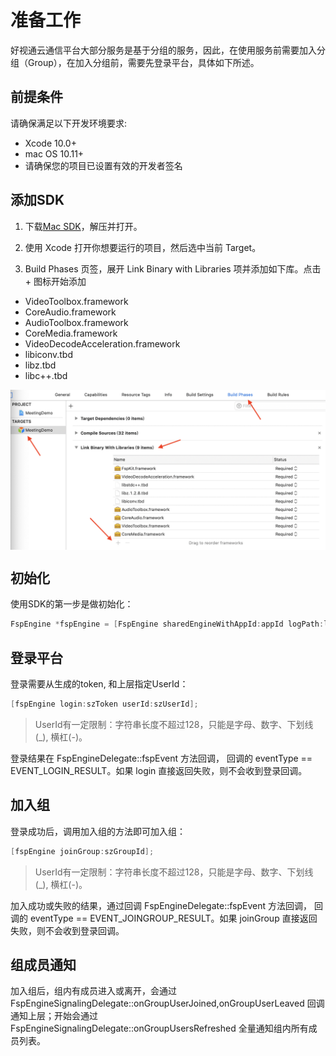 # 准备工作
好视通云通信平台大部分服务是基于分组的服务，因此，在使用服务前需要加入分组（Group），在加入分组前，需要先登录平台，具体如下所述。

## 前提条件
请确保满足以下开发环境要求:

- Xcode 10.0+
- mac OS 10.11+
- 请确保您的项目已设置有效的开发者签名

## 添加SDK
1. 下载[Mac SDK](http://paas.hst.com/developer/downloadSDK)，解压并打开。

2. 使用 Xcode 打开你想要运行的项目，然后选中当前 Target。
3. Build Phases 页签，展开 Link Binary with Libraries 项并添加如下库。点击 + 图标开始添加

+ VideoToolbox.framework
+ CoreAudio.framework
+ AudioToolbox.framework
+ CoreMedia.framework
+ VideoDecodeAcceleration.framework
+ libiconv.tbd
+ libz.tbd
+ libc++.tbd

<img alt="mac_integrate" src="https://raw.githubusercontent.com/paas-hst/Documentation/master/cn/images/mac_Integrate.png" align="center" />


## 初始化
使用SDK的第一步是做初始化：

```objectivec
FspEngine *fspEngine = [FspEngine sharedEngineWithAppId:appId logPath:logPath serverAddr:serverAddr delegate:delegate];
```


## 登录平台
登录需要从生成的token, 和上层指定UserId：

```objectivec
[fspEngine login:szToken userId:szUserId];
```

> UserId有一定限制：字符串长度不超过128，只能是字母、数字、下划线(_), 横杠(-)。

登录结果在 FspEngineDelegate::fspEvent  方法回调， 回调的 eventType == EVENT_LOGIN_RESULT。如果 login 直接返回失败，则不会收到登录回调。


## 加入组

登录成功后，调用加入组的方法即可加入组：

```objectivec
[fspEngine joinGroup:szGroupId];
```

> UserId有一定限制：字符串长度不超过128，只能是字母、数字、下划线(_), 横杠(-)。

加入成功或失败的结果，通过回调 FspEngineDelegate::fspEvent  方法回调， 回调的 eventType == EVENT_JOINGROUP_RESULT。如果 joinGroup 直接返回失败，则不会收到登录回调。

## 组成员通知
加入组后，组内有成员进入或离开，会通过 FspEngineSignalingDelegate::onGroupUserJoined,onGroupUserLeaved 回调通知上层；开始会通过 FspEngineSignalingDelegate::onGroupUsersRefreshed 全量通知组内所有成员列表。
